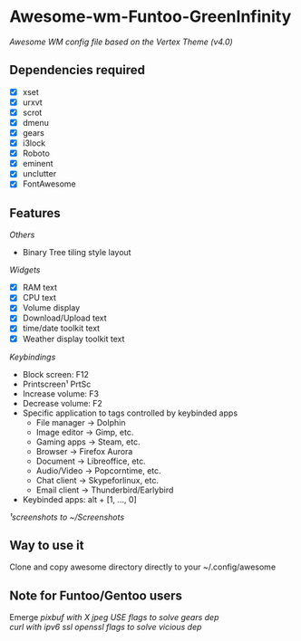 # Awesome-wm-Funtoo-GreenInfinity
_Awesome WM config file based on the Vertex Theme (v4.0)_

## Dependencies required 
- [x] xset         
- [x] urxvt        
- [x] scrot        
- [x] dmenu        
- [x] gears        
- [x] i3lock       
- [x] Roboto       
- [x] eminent      
- [x] unclutter    
- [x] FontAwesome  

## Features
_Others_
- Binary Tree tiling style layout 

_Widgets_ 
- [x] RAM text                      
- [x] CPU text                      
- [x] Volume display                
- [x] Download/Upload text          
- [x] time/date toolkit text        
- [x] Weather display toolkit text  

_Keybindings_ 
- Block screen: F12
- Printscreen¹ PrtSc 
- Increase volume: F3 
- Decrease volume: F2 
- Specific application to tags controlled by keybinded apps
  - File manager -> Dolphin
  - Image editor -> Gimp, etc.
  - Gaming apps -> Steam, etc.
  - Browser -> Firefox Aurora
  - Document -> Libreoffice, etc.
  - Audio/Video -> Popcorntime, etc.
  - Chat client -> Skypeforlinux, etc.
  - Email client -> Thunderbird/Earlybird 
- Keybinded apps: alt + [1, ..., 0]

_¹screenshots to ~/Screenshots_  

## Way to use it
Clone and copy awesome directory directly to your ~/.config/awesome  

## Note for Funtoo/Gentoo users  
Emerge
_pixbuf with X jpeg USE flags to solve gears dep_  
_curl with ipv6 ssl openssl flags to solve vicious dep_  
